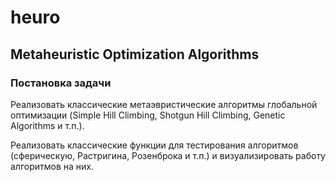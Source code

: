 # heuro
## Metaheuristic Optimization Algorithms


### Постановка задачи

Реализовать классические метаэвристические алгоритмы глобальной оптимизации (Simple Hill Climbing, Shotgun Hill Climbing, Genetic Algorithms и т.п.).

Реализовать классические функции для тестирования алгоритмов (сферическую, Растригина, Розенброка и т.п.) и визуализировать работу алгоритмов на них. 
